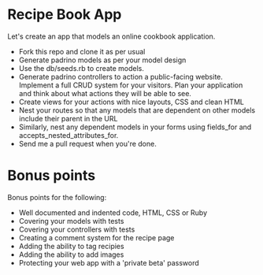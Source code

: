 # Recipe Book App

Let's create an app that models an online cookbook application.

* Fork this repo and clone it as per usual
* Generate padrino models as per your model design
* Use the db/seeds.rb to create models.
* Generate padrino controllers to action a public-facing website. Implement a full CRUD system for your visitors. Plan your application and think about what actions they will be able to see.
* Create views for your actions with nice layouts, CSS and clean HTML
* Nest your routes so that any models that are dependent on other models include their parent in the URL
* Similarly, nest any dependent models in your forms using fields_for and accepts_nested_attributes_for.
* Send me a pull request when you're done.

# Bonus points

Bonus points for the following:

* Well documented and indented code, HTML, CSS or Ruby
* Covering your models with tests
* Covering your controllers with tests
* Creating a comment system for the recipe page
* Adding the ability to tag recipies
* Adding the ability to add images
* Protecting your web app with a 'private beta' password
